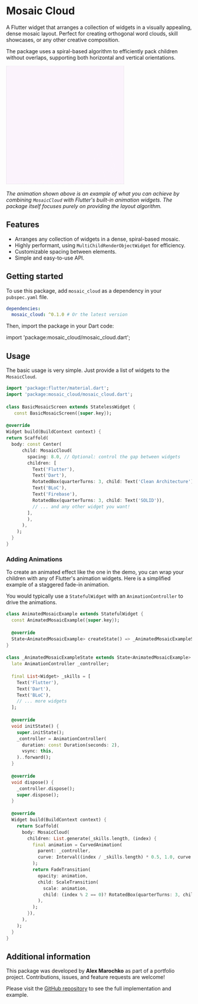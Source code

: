 # Mosaic Cloud

A Flutter widget that arranges a collection of widgets in a visually appealing, dense mosaic layout. Perfect for creating
orthogonal word clouds, skill showcases, or any other creative composition.

The package uses a spiral-based algorithm to efficiently pack children without overlaps, supporting both horizontal and
vertical orientations.

![Example Animation](https://github.com/alex-marochko/mosaic_cloud/blob/main/assets/example.gif?raw=true)

*The animation shown above is an example of what you can achieve by combining `MosaicCloud` with Flutter's built-in
animation widgets. The package itself focuses purely on providing the layout algorithm.*

## Features

-   Arranges any collection of widgets in a dense, spiral-based mosaic.
-   Highly performant, using `MultiChildRenderObjectWidget` for efficiency.
-   Customizable spacing between elements.
-   Simple and easy-to-use API.

## Getting started

To use this package, add `mosaic_cloud` as a dependency in your `pubspec.yaml` file.

```yaml
dependencies:
  mosaic_cloud: ^0.1.0 # Or the latest version
```

Then, import the package in your Dart code:

import 'package:mosaic_cloud/mosaic_cloud.dart';


## Usage

The basic usage is very simple. Just provide a list of widgets to the `MosaicCloud`.

```dart
import 'package:flutter/material.dart';
import 'package:mosaic_cloud/mosaic_cloud.dart';

class BasicMosaicScreen extends StatelessWidget {
   const BasicMosaicScreen({super.key});

@override
Widget build(BuildContext context) {
return Scaffold(
  body: const Center(
      child: MosaicCloud(
        spacing: 8.0, // Optional: control the gap between widgets
        children: [
          Text('Flutter'),
          Text('Dart'),
          RotatedBox(quarterTurns: 3, child: Text('Clean Architecture')),
          Text('BLoC'),
          Text('Firebase'),
          RotatedBox(quarterTurns: 3, child: Text('SOLID')),
          // ... and any other widget you want!
        ],
        ),
      ),
    );
  }
}
```


### Adding Animations

To create an animated effect like the one in the demo, you can wrap your children with any of Flutter's animation widgets.
Here is a simplified example of a staggered fade-in animation.

You would typically use a `StatefulWidget` with an `AnimationController` to drive the animations.

```dart
class AnimatedMosaicExample extends StatefulWidget {
  const AnimatedMosaicExample({super.key});

  @override
  State<AnimatedMosaicExample> createState() => _AnimatedMosaicExampleState();
}

class _AnimatedMosaicExampleState extends State<AnimatedMosaicExample> with SingleTickerProviderStateMixin {
  late AnimationController _controller;

  final List<Widget> _skills = [
    Text('Flutter'),
    Text('Dart'),
    Text('BLoC'),
    // ... more widgets
  ];

  @override
  void initState() {
    super.initState();
    _controller = AnimationController(
      duration: const Duration(seconds: 2),
      vsync: this,
    )..forward();
  }

  @override
  void dispose() {
    _controller.dispose();
    super.dispose();
  }

  @override
  Widget build(BuildContext context) {
    return Scaffold(
      body: MosaicCloud(
        children: List.generate(_skills.length, (index) {
          final animation = CurvedAnimation(
            parent: _controller,
            curve: Interval((index / _skills.length) * 0.5, 1.0, curve: Curves.easeOut),
          );
          return FadeTransition(
            opacity: animation,
            child: ScaleTransition(
              scale: animation,
              child: (index % 2 == 0)? RotatedBox(quarterTurns: 3, child: _skills[index],): _skills[index],
            ),
          );
        }),
      ),
    );
  }
}
```


## Additional information

This package was developed by **Alex Marochko** as part of a portfolio project. Contributions, issues, and feature requests are
welcome!

Please visit the [GitHub repository](https://github.com/alex-marochko/mosaic_cloud) to see the full implementation and
example.
